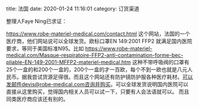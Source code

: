 title: 法国 
date: 2020-01-24 11:16:01
category: 订货渠道


整理人Faye Ning已求证： 

https://www.robe-materiel-medical.com/contact.html 这个网站，法国的一个医疗商，他们网站说可以全球发货。欧标口罩EN 149:2001 FFP2 就满足国内医院要求，等同于美国标准N95。比如 https://www.robe-materiel-medical.com/Masque-respiratoire-FFP2-anti-contamination-forme-bec-pliable-EN-149-2001-MFFP2-materiel-medical.htm  这种不带呼吸阀的口罩有25个一盒的和200个一盒的，200个一盒的才一百欧，每个不到一欧也就是八元人民币。据我尝试货源足得很。而且这个网站还有防护镜防护服各种医疗耗材。可以发邮件devis@robe-medical.com咨询并购买。可以全球发货说明国内医院可以直接从这里购买，觉得国内相关人员可以试一下，只要有人会法语就可以。 而且同类医疗商应该还有别的。 

